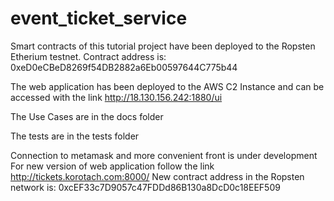 # event_ticket_service

Smart contracts of this tutorial project have been deployed to the Ropsten Etherium testnet.
Contract address is: 0xeD0eCBeD8269f54DB2882a6Eb00597644C775b44

The web application has been deployed to the AWS C2 Instance and can be accessed with the link http://18.130.156.242:1880/ui

The Use Cases are in the docs folder

The tests are in the tests folder

Connection to metamask and more convenient front is under development
For new version of web application follow the link http://tickets.korotach.com:8000/
New contract address in the Ropsten network is: 0xcEF33c7D9057c47FDDd86B130a8DcD0c18EEF509
